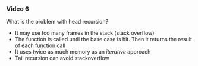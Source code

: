 ### Video 6
What is the problem with head recursion?
- It may use too many frames in the stack (stack overflow)
- The function is called until the base case is hit. Then it returns the result of each function call
- It uses twice as much memory as an *iterative* approach
- Tail recursion can avoid stackoverflow